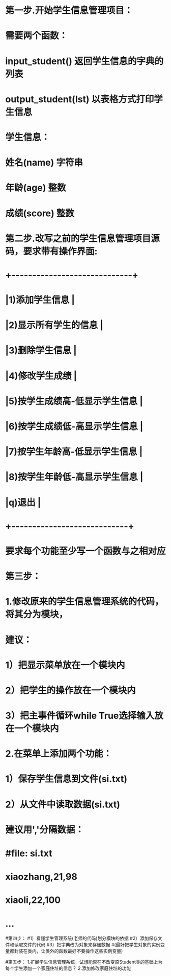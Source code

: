 # 第一步.开始学生信息管理项目：
#     需要两个函数：
#     input_student() 返回学生信息的字典的列表
#     output_student(lst) 以表格方式打印学生信息
#     学生信息：
#         姓名(name)    字符串
#         年龄(age)     整数
#         成绩(score)   整数

# 第二步.改写之前的学生信息管理项目源码，要求带有操作界面:
#     +-----------------------------+
#     |1)添加学生信息                 |
#     |2)显示所有学生的信息            |
#     |3)删除学生信息                 |
#     |4)修改学生成绩                 |
#     |5)按学生成绩高-低显示学生信息    |
#     |6)按学生成绩低-高显示学生信息    |
#     |7)按学生年龄高-低显示学生信息    |
#     |8)按学生年龄低-高显示学生信息    |
#     |q)退出                       |
#     +----------------------------+
#     要求每个功能至少写一个函数与之相对应

# 第三步：
# 1.修改原来的学生信息管理系统的代码，将其分为模块，
# 建议：
#     1）把显示菜单放在一个模块内
#     2）把学生的操作放在一个模块内
#     3）把主事件循环while True选择输入放在一个模块内
# 2.在菜单上添加两个功能：
#     1）保存学生信息到文件(si.txt)
#     2）从文件中读取数据(si.txt)
# 建议用','分隔数据：
#     #file: si.txt
#     xiaozhang,21,98
#     xiaoli,22,100
#     ...

#第四步：
#1）看懂学生管理系统(老师的代码)划分模块的依据
#2）添加保存文件和读取文件的代码
#3）把字典改为对象来存储数据
#(最好把学生对象的实例变量都封装在类内，让类外的函数最好不要操作这些实例变量)

#第五步：
1.扩展学生信息管理系统，试想能否在不改变原Student类的基础上为每个学生添加一个家庭住址的信息？
2.添加修改家庭住址的功能